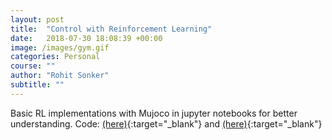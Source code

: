```yaml
---
layout: post
title:  "Control with Reinforcement Learning"
date:   2018-07-30 18:08:39 +00:00
image: /images/gym.gif
categories: Personal
course: ""
author: "Rohit Sonker"
subtitle: ""
---
```


Basic RL implementations with Mujoco in jupyter notebooks for better understanding. Code: [(here)](https://github.com/rohits5496/Control-RL){:target="_blank"} and [(here)](https://github.com/rohits5496/Cross_entropy_cartpole){:target="_blank"}
